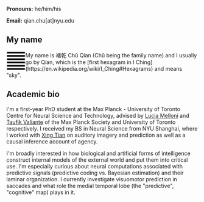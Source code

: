**Pronouns:** he/him/his

**Email:** qian.chu[at]nyu.edu

## My name

<img align="left" width="50" height="50" src="figures/qian.jpg">
My name is 褚乾 Chǔ Qían (Chǔ being the family name) and I usually go by Qían, which is the [first hexagram in I Ching](https://en.wikipedia.org/wiki/I_Ching#Hexagrams) and means "sky".

## Academic bio

I'm a first-year PhD student at the Max Planck - University of Toronto Centre for Neural Science and Technology, advised by [Lucia Melloni](https://www.aesthetics.mpg.de/en/the-institute/people/lucia-melloni-en.html) and [Taufik Valiante](https://surgery.utoronto.ca/faculty/taufik-valiante) of the Max Planck Society and University of Toronto respectively. I received my BS in Neural Science from NYU Shanghai, where I worked with [Xing Tian](https://bcs.shanghai.nyu.edu/en/peoples/faculty-affiliates/xing-tian) on auditory imagery and prediction as well as a causal inference account of agency.

I'm broadly interested in how biological and artificial forms of intelligence construct internal models of the external world and put them into critical use. I'm especially curious about neural computations associated with predictive signals (predictive coding vs. Bayesian estimation) and their laminar organization. I currently investigate visuomotor prediction in saccades and what role the medial temporal lobe (the "predictive", "cognitive" map) plays in it.
